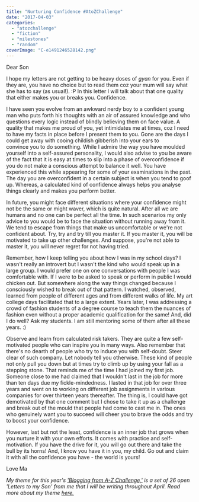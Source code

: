 ```yaml
---
title: "Nurturing Confidence #AtoZChallenge"
date: "2017-04-03"
categories: 
  - "atozchallenge"
  - "fiction"
  - "milestones"
  - "random"
coverImage: "C-e1491246528142.png"
---
```


Dear Son

I hope my letters are not getting to be heavy doses of _gyan_ for you. Even if they are, you have no choice but to read them coz your mum will say what she has to say (as usual!). :P In this letter I will talk about that one quality that either makes you or breaks you. Confidence.

I have seen you evolve from an awkward nerdy boy to a confident young man who puts forth his thoughts with an air of assured knowledge and who questions every logic instead of blindly believing them on face value. A quality that makes me proud of you, yet intimidates me at times, coz I need to have my facts in place before I present them to you. Gone are the days I could get away with cooing childish gibberish into your ears to convince you to do something. While I admire the way you have moulded yourself into a self-assured personality, I would also advise to you be aware of the fact that it is easy at times to slip into a phase of overconfidence if you do not make a conscious attempt to balance it well. You have experienced this while appearing for some of your examinations in the past. The day you are overconfident in a certain subject is when you tend to goof up. Whereas, a calculated kind of confidence always helps you analyse things clearly and makes you perform better.

In future, you might face different situations where your confidence might not be the same or might waver, which is quite natural. After all we are humans and no one can be perfect all the time. In such scenarios my only advice to you would be to face the situation without running away from it. We tend to escape from things that make us uncomfortable or we're not confident about. Try, try and try till you master it. If you master it, you will be motivated to take up other challenges. And suppose, you're not able to master it, you will never regret for not having tried.

Remember, how I keep telling you about how I was in my school days? I wasn't really an introvert but I wasn't the kind who would speak up in a large group. I would prefer one on one conversations with people I was comfortable with. If I were to be asked to speak or perform in public I would chicken out. But somewhere along the way things changed because I consciously wished to break out of that pattern. I watched, observed, learned from people of different ages and from different walks of life. My art college days facilitated that to a large extent. Years later, I was addressing a crowd of fashion students of a degree course to teach them the nuances of fashion even without a proper academic qualification for the same! And, did I do well? Ask my students. I am still mentoring some of them after all these years. :)

Observe and learn from calculated risk takers. They are quite a few self-motivated people who can inspire you in many ways. Also remember that there's no dearth of people who try to induce you with self-doubt. Steer clear of such company. Let nobody tell you otherwise. These kind of people not only pull you down but at times try to climb up by using your fall as a stepping stone. That reminds me of the time I had joined my first job. Someone close to me had claimed that I wouldn't last in the job for more than ten days due my fickle-mindedness. I lasted in that job for over three years and went on to working on different job assignments in various companies for over thirteen years thereafter. The thing is, I could have got demotivated by that one comment but I chose to take it up as a challenge and break out of the mould that people had come to cast me in. The ones who genuinely want you to succeed will cheer you to brave the odds and try to boost your confidence.

However, last but not the least, confidence is an inner job that grows when you nurture it with your own efforts. It comes with practice and self-motivation. If you have the drive for it, you will go out there and take the bull by its horns! And, I know you have it in you, my child. Go out and claim it with all the confidence you have - the world is yours!

Love Ma

_My theme for this year's ['Blogging from A-Z Challenge,'](http://www.a-to-zchallenge.com/) is a set of 26 open 'Letters to my Son' from me that I will be writing throughout April. Read more about my theme [here.](http://ifsbutsandsetcs.com/2017/03/theme-reveal-atozchallenge-2017-letters-to-my-son/)_
